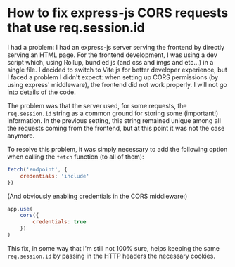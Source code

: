 # How to fix express-js CORS requests that use req.session.id

[comment]: <> (# How to fix express-js CORS requests that use req.session.id)

I had a problem: I had an express-js server serving the frontend by directly serving an HTML page.
For the frontend development, I was using a dev script which, using Rollup, bundled js (and css and imgs and etc...)
in a single file. I decided to switch to Vite js for better developer experience, but I faced a problem I didn't
expect: when setting up CORS permissions (by using express' middleware), the frontend did not work properly. I will
not go into details of the code.

The problem was that the server used, for some requests, the `req.session.id`
string as a common ground for storing some (important!) information. In the previous setting, this string remained
unique among all the requests coming from the frontend, but at this point it was not the case anymore.

To resolve this problem, it was simply necessary to add the following option when calling the `fetch` function (to
all of them):

```js
fetch('endpoint', {
	credentials: 'include'
})
```

(And obviously enabling credentials in the CORS middleware:)

```js
app.use(
	cors({
		credentials: true
	})
)
```

This fix, in some way that I'm still not 100% sure, helps keeping the same `req.session.id` by passing in the HTTP
headers the necessary cookies.
